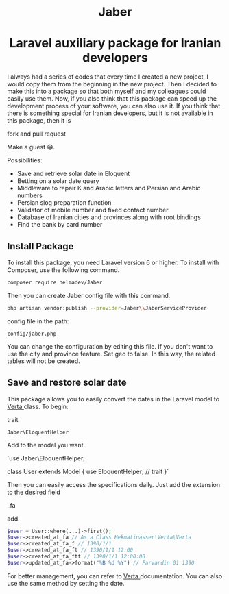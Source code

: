 <h1 align="center"> Jaber </h1>
<h1 align="center"> Laravel auxiliary package for Iranian developers </h1>

I always had a series of codes that every time I created a new project, I would copy them from the beginning in the new project. Then I decided to make this into a package so that both myself and my colleagues could easily use them. Now, if you also think that this package can speed up the development process of your software, you can also use it. If you think that there is something special for Iranian developers, but it is not available in this package, then it is

fork and pull request

Make a guest 😁.

Possibilities:

* Save and retrieve solar date in Eloquent
* Betting on a solar date query
* Middleware to repair K and Arabic letters and Persian and Arabic numbers
* Persian slog preparation function
* Validator of mobile number and fixed contact number
* Database of Iranian cities and provinces along with root bindings
* Find the bank by card number

## Install Package

To install this package, you need Laravel version 6 or higher. To install with Composer, use the following command.

<div dir="ltr">

```bash
composer require helmadev/Jaber
```

</div>

Then you can create Jaber config file with this command.

<div dir="ltr">

```bash
php artisan vendor:publish --provider=Jaber\\JaberServiceProvider
```

</div>

config file in the path:

<div dir="ltr">

```
config/jaber.php
```

</div>

You can change the configuration by editing this file.
If you don't want to use the city and province feature.
Set geo to false.
In this way, the related tables will not be created.

## Save and restore solar date
This package allows you to easily convert the dates in the Laravel model to <a href="https://github.com/hekmatinasser/verta"> Verta </a> class. To begin:

trait

<div dir="ltr">

`Jaber\EloquentHelper`

</div>

Add to the model you want.

<div dir="ltr">

`use Jaber\EloquentHelper;

class User extends Model
{
    use EloquentHelper; // trait
}`

</div>

Then you can easily access the specifications daily. Just add the extension to the desired field

_fa

add.

<div dir="ltr">

```php
$user = User::where(...)->first();
$user->created_at_fa // As a Class Hekmatinasser\Verta\Verta
$user->created_at_fa_f // 1390/1/1
$user->created_at_fa_ft // 1390/1/1 12:00
$user->created_at_fa_ftt // 1390/1/1 12:00:00
$user->updated_at_fa->format("%B %d %Y") // Farvardin 01 1390
```

</div>

For better management, you can refer to <a href="https://github.com/hekmatinasser/verta"> Verta </a> documentation. You can also use the same method by setting the date.



